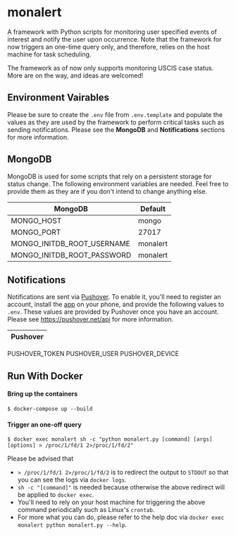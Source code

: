 # monalert

A framework with Python scripts for monitoring user specified events of interest and notify the user upon occurrence. Note that the framework for now triggers an one-time query only, and therefore, relies on the host machine for task scheduling.

The framework as of now only supports monitoring USCIS case status. More are on the way, and ideas are welcomed! 

## Environment Vairables
Please be sure to create the `.env` file from `.env.template` and populate the values as they are used by the framework to perform critical tasks such as sending notifications. Please see the **MongoDB** and **Notifications** sections for more information.

## MongoDB
MongoDB is used for some scripts that rely on a persistent storage for status change. The following environment variables are needed. Feel free to provide them as they are if you don't intend to change anything else.

MongoDB | Default
------- | -------
MONGO_HOST | mongo
MONGO_PORT | 27017
MONGO_INITDB_ROOT_USERNAME | monalert
MONGO_INITDB_ROOT_PASSWORD | monalert

## Notifications
Notifications are sent via [Pushover](https://pushover.net/). To enable it, you'll need to register an account, install the [app](https://pushover.net/clients) on your phone, and provide the following values to `.env`. These values are provided by Pushover once you have an account. Please see https://pushover.net/api for more information.

Pushover |
---------|
PUSHOVER_TOKEN
PUSHOVER_USER
PUSHOVER_DEVICE

## Run With Docker
#### Bring up the containers
```
$ docker-compose up --build
```
#### Trigger an one-off query
```
$ docker exec monalert sh -c "python monalert.py [command] [args] [options] > /proc/1/fd/1 2>/proc/1/fd/2"
```
Please be advised that
- `> /proc/1/fd/1 2>/proc/1/fd/2` is to redirect the output to `STDOUT` so that you can see the logs via `docker logs`.
- `sh -c "[command]"` is needed because otherwise the above redirect will be applied to `docker exec`.
- You'll need to rely on your host machine for triggering the above command periodically such as Linux's `crontab`.
- For more what you can do, please refer to the help doc via `docker exec monalert python monalert.py --help`.
